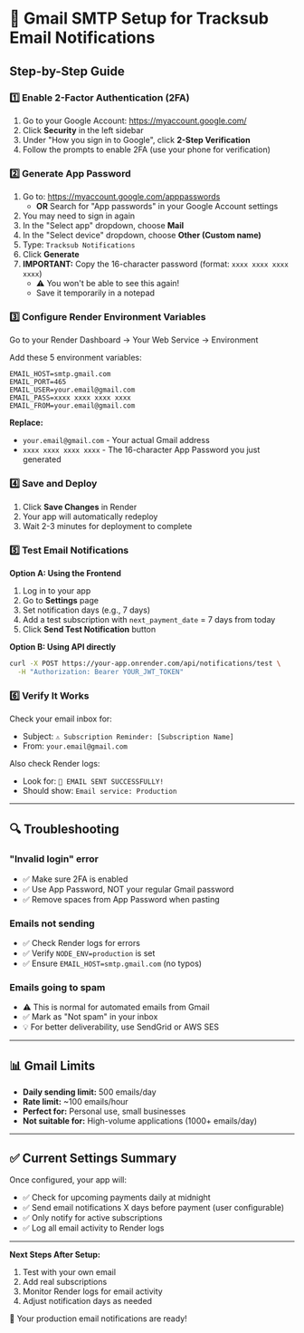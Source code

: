 # 📧 Gmail SMTP Setup for Tracksub Email Notifications

## Step-by-Step Guide

### 1️⃣ Enable 2-Factor Authentication (2FA)

1. Go to your Google Account: https://myaccount.google.com/
2. Click **Security** in the left sidebar
3. Under "How you sign in to Google", click **2-Step Verification**
4. Follow the prompts to enable 2FA (use your phone for verification)

### 2️⃣ Generate App Password

1. Go to: https://myaccount.google.com/apppasswords
   - **OR** Search for "App passwords" in your Google Account settings
2. You may need to sign in again
3. In the "Select app" dropdown, choose **Mail**
4. In the "Select device" dropdown, choose **Other (Custom name)**
5. Type: `Tracksub Notifications`
6. Click **Generate**
7. **IMPORTANT:** Copy the 16-character password (format: `xxxx xxxx xxxx xxxx`)
   - ⚠️ You won't be able to see this again!
   - Save it temporarily in a notepad

### 3️⃣ Configure Render Environment Variables

Go to your Render Dashboard → Your Web Service → Environment

Add these 5 environment variables:

```
EMAIL_HOST=smtp.gmail.com
EMAIL_PORT=465
EMAIL_USER=your.email@gmail.com
EMAIL_PASS=xxxx xxxx xxxx xxxx
EMAIL_FROM=your.email@gmail.com
```

**Replace:**
- `your.email@gmail.com` - Your actual Gmail address
- `xxxx xxxx xxxx xxxx` - The 16-character App Password you just generated

### 4️⃣ Save and Deploy

1. Click **Save Changes** in Render
2. Your app will automatically redeploy
3. Wait 2-3 minutes for deployment to complete

### 5️⃣ Test Email Notifications

**Option A: Using the Frontend**
1. Log in to your app
2. Go to **Settings** page
3. Set notification days (e.g., 7 days)
4. Add a test subscription with `next_payment_date` = 7 days from today
5. Click **Send Test Notification** button

**Option B: Using API directly**
```bash
curl -X POST https://your-app.onrender.com/api/notifications/test \
  -H "Authorization: Bearer YOUR_JWT_TOKEN"
```

### 6️⃣ Verify It Works

Check your email inbox for:
- Subject: `⚠️ Subscription Reminder: [Subscription Name]`
- From: `your.email@gmail.com`

Also check Render logs:
- Look for: `📧 EMAIL SENT SUCCESSFULLY!`
- Should show: `Email service: Production`

---

## 🔍 Troubleshooting

### "Invalid login" error
- ✅ Make sure 2FA is enabled
- ✅ Use App Password, NOT your regular Gmail password
- ✅ Remove spaces from App Password when pasting

### Emails not sending
- ✅ Check Render logs for errors
- ✅ Verify `NODE_ENV=production` is set
- ✅ Ensure `EMAIL_HOST=smtp.gmail.com` (no typos)

### Emails going to spam
- ⚠️ This is normal for automated emails from Gmail
- ✅ Mark as "Not spam" in your inbox
- 💡 For better deliverability, use SendGrid or AWS SES

---

## 📊 Gmail Limits

- **Daily sending limit:** 500 emails/day
- **Rate limit:** ~100 emails/hour
- **Perfect for:** Personal use, small businesses
- **Not suitable for:** High-volume applications (1000+ emails/day)

---

## ✅ Current Settings Summary

Once configured, your app will:
- ✅ Check for upcoming payments daily at midnight
- ✅ Send email notifications X days before payment (user configurable)
- ✅ Only notify for active subscriptions
- ✅ Log all email activity to Render logs

---

**Next Steps After Setup:**
1. Test with your own email
2. Add real subscriptions
3. Monitor Render logs for email activity
4. Adjust notification days as needed

🎉 Your production email notifications are ready!
